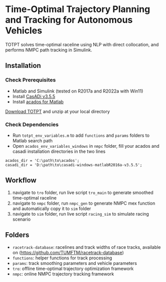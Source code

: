 # Time-Optimal Trajectory Planning and Tracking for Autonomous Vehicles
TOTPT solves time-optimal raceline using NLP with direct collocation, and performs NMPC path tracking in Simulink.


## Installation
### Check Prerequisites
* Matlab and Simulink (tested on R2017a and R2022a with Win11)
* Install [CasADi v3.5.5](https://web.casadi.org/get/)
* Install [acados for Matlab](https://docs.acados.org/installation/index.html#windows-for-use-with-matlab)

[Download TOTPT](https://github.com/zlijunting/TOTPT/archive/refs/heads/main.zip) and unzip at your local directory

### Check Dependencies
* Run `totpt_env_variables.m` to add `functions` and `params` folders to Matlab search path
* Open `acados_env_variables_windows` in `nmpc` folder, fill your acados and casadi installation directories in the two lines
```
acados_dir = 'C:\path\to\acados';
casadi_dir = 'D:\path\to\casadi-windows-matlabR2016a-v3.5.5';
```

## Workflow
1. navigate to `tro` folder, run live script `tro_main` to generate smoothed time-optimal raceline
2. navigate to `nmpc` folder, run `nmpc_gen` to generate NMPC mex function and automatically copy it to `sim` folder
3. navigate to `sim` folder, run live script `racing_sim` to simulate racing scenario

   

## Folders
* `racetrack-database`: racelines and track widths of race tracks, available on (https://github.com/TUMFTM/racetrack-database)
* `functions`: helper functions for track processing
* `params`: track smoothing parameters and vehicle parameters
* `tro`: offline time-optimal trajectory optimization framework
* `nmpc`: online NMPC trajectory tracking framework


